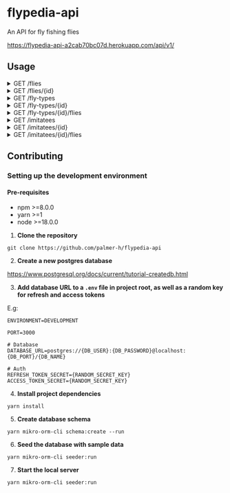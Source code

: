 # **flypedia-api**

An API for fly fishing flies

https://flypedia-api-a2cab70bc07d.herokuapp.com/api/v1/

## Usage

<details>
  <summary>GET /flies</summary>

  <br />

  ```plaintext
  GET /flies?pageSize=20&pageNumber=1
  ```

  Supported attributes:

  | Attribute                | Type     | Required | Description            |
  |--------------------------|----------|----------|------------------------|
  | `pageSize`               | number   | Yes      | Number of items to get |
  | `pageNumber`             | number   | Yes      | Page to get            |

  If successful, returns:

  | Attribute                | Type          | Description           |
  |--------------------------|---------------|-----------------------|
  | `metadata`               | Metadata      | Metadata.             |
  | `results`                | Array         | Array of flies.       |

  Example request:

  ```shell
  curl --url "https://flypedia-api-a2cab70bc07d.herokuapp.com/api/v1/flies?pageNumber=1&pageSize=10"
  ```

  Example response:

  ```json
  {
    "metadata":{
        "totalItems":1,
        "pageNumber":1,
        "pageSize":20,
        "totalPages":1
    },
    "results":[
        {
          "id":"21ea7014-2177-4559-a1ac-200344fdea6f",
          "createdAt":"2023-09-12T20:05:12.000Z",
          "updatedAt":"2023-09-12T20:05:12.000Z",
          "name":"Adams",
          "description":"A very popular traditional dry fly...",
          "types":[
              {
                "id":"852ec0c4-9032-4ce0-b191-617802702b12",
                "createdAt":"2023-09-12T19:21:24.000Z",
                "updatedAt":"2023-09-12T19:21:24.000Z",
                "name":"Dry"
              }
          ],
          "imitatees":[
              {
                "id":"3bd7f0b7-802d-49c5-99c0-59212a83f17a",
                "createdAt":"2023-09-12T19:27:52.000Z",
                "updatedAt":"2023-09-12T19:27:52.000Z",
                "name":"Caddis",
                "description":"Caddis create their own “burrows” where they..."
              }
          ]
        }
    ]
  }
  ```

</details>

<details>
  <summary>GET /flies/{id}</summary>

  <br />

  ```plaintext
  GET /flies/{id}
  ```

  If successful, returns:

  | Attribute                | Type            | Description                                   |
  |--------------------------|-----------------|-----------------------------------------------|
  | `id`                     | string          | External fly id.                              |
  | `createdAt`              | string          | Date fly was created in ISO 8601 format       |
  | `updatedAt`              | string          | Date fly was last updated in ISO 8601 format  |
  | `name`                   | string          | Name of fly                                   |
  | `description`            | string          | Fly description                               |
  | `types`                  | Array           | Array of fly types                            |
  | `imitatees`              | Array           | Array of fly imitatees                        |

  Example request:

  ```shell
  curl --url "https://flypedia-api-a2cab70bc07d.herokuapp.com/api/v1/flies/21ea7014-2177-4559-a1ac-200344fdea6f"
  ```

  Example response:

  ```json
  {
    "id":"21ea7014-2177-4559-a1ac-200344fdea6f",
    "createdAt":"2023-09-12T20:05:12.000Z",
    "updatedAt":"2023-09-12T20:05:12.000Z",
    "name":"Adams",
    "description":"A very popular traditional dry fly...",
    "types":[
        {
          "id":"852ec0c4-9032-4ce0-b191-617802702b12",
          "createdAt":"2023-09-12T19:21:24.000Z",
          "updatedAt":"2023-09-12T19:21:24.000Z",
          "name":"Dry"
        }
    ],
    "imitatees":[
        {
          "id":"3bd7f0b7-802d-49c5-99c0-59212a83f17a",
          "createdAt":"2023-09-12T19:27:52.000Z",
          "updatedAt":"2023-09-12T19:27:52.000Z",
          "name":"Caddis",
          "description":"Caddis create their own “burrows” where..."
        }
    ]
  }
  ```

</details>

<details>
  <summary>GET /fly-types</summary>

  <br />

  ```plaintext
  GET /fly-types
  ```

  Supported attributes:

  | Attribute                | Type     | Required | Description            |
  |--------------------------|----------|----------|------------------------|
  | `pageSize`               | number   | No       | Number of items to get |
  | `pageNumber`             | number   | No       | Page to get            |

  If pagination params (pageSize, pageNumber) are not provided, the total number of items are returned.

  If successful, returns:

  | Attribute                | Type            | Description           |
  |--------------------------|-----------------|-----------------------|
  | `results`                | Array           | Array of fly types.   |

  Example request:

  ```shell
  curl --url "https://flypedia-api-a2cab70bc07d.herokuapp.com/api/v1/fly-types"
  ```

  Example response:

  ```json
  {
    "results":[
        {
          "id":"852ec0c4-9032-4ce0-b191-617802702b12",
          "createdAt":"2023-09-12T19:21:24.000Z",
          "updatedAt":"2023-09-12T19:21:24.000Z",
          "name":"Dry"
        },
        {
          "id":"9c183c89-6cd7-448a-aee8-b7c5bf192bb4",
          "createdAt":"2023-09-12T19:21:46.000Z",
          "updatedAt":"2023-09-12T19:21:46.000Z",
          "name":"Emerger"
        },
        {
          "id":"4aeb376b-c5ef-451d-8d1c-a685e0a4ad23",
          "createdAt":"2023-09-12T19:21:56.000Z",
          "updatedAt":"2023-09-12T19:21:56.000Z",
          "name":"Lure"
        }
    ]
  }
  ```

</details>

<details>
  <summary>GET /fly-types/{id}</summary>

  <br />

  ```plaintext
  GET /fly-types/{id}
  ```

  If successful, returns:

  | Attribute                | Type            | Description                                        |
  |--------------------------|-----------------|----------------------------------------------------|
  | `id`                     | string          | External fly type id.                              |
  | `createdAt`              | string          | Date fly type was created in ISO 8601 format       |
  | `updatedAt`              | string          | Date fly type was last updated in ISO 8601 format  |
  | `name`                   | string          | Name of fly type                                   |

  Example request:

  ```shell
  curl --url "https://flypedia-api-a2cab70bc07d.herokuapp.com/api/v1/fly-types/852ec0c4-9032-4ce0-b191-617802702b12"
  ```

  Example response:

  ```json
  {
    "id":"852ec0c4-9032-4ce0-b191-617802702b12",
    "createdAt":"2023-09-12T19:21:24.000Z",
    "updatedAt":"2023-09-12T19:21:24.000Z",
    "name":"Dry"
  }
  ```

</details>

<details>
  <summary>GET /fly-types/{id}/flies</summary>

  <br />

  ```plaintext
  GET /fly-types/{id}/flies?pageSize=20&pageNumber=1
  ```

  Supported attributes:

  | Attribute                | Type     | Required | Description            |
  |--------------------------|----------|----------|------------------------|
  | `pageSize`               | number   | Yes      | Number of items to get |
  | `pageNumber`             | number   | Yes      | Page to get            |

  If successful, returns:

  | Attribute                | Type          | Description           |
  |--------------------------|---------------|-----------------------|
  | `metadata`               | Metadata      | Metadata.             |
  | `results`                | Array         | Array of flies.       |

  Example request:

  ```shell
  curl --url "http://flypedia-api-a2cab70bc07d.herokuapp.com/api/v1/fly-types/744902b8-ed8b-4a11-b173-e1dae33b6ddf/flies?pageNumber=1&pageSize=20"
  ```

  Example response:

  ```json
  {
    "metadata":{
        "totalItems":1,
        "pageNumber":1,
        "pageSize":20,
        "totalPages":1
    },
    "results":[
        {
          "id":"21ea7014-2177-4559-a1ac-200344fdea6f",
          "createdAt":"2023-09-12T20:05:12.000Z",
          "updatedAt":"2023-09-12T20:05:12.000Z",
          "name":"Adams",
          "description":"A very popular traditional dry fly...",
          "types":[
              {
                "id":"852ec0c4-9032-4ce0-b191-617802702b12",
                "createdAt":"2023-09-12T19:21:24.000Z",
                "updatedAt":"2023-09-12T19:21:24.000Z",
                "name":"Dry"
              }
          ],
          "imitatees":[
              {
                "id":"3bd7f0b7-802d-49c5-99c0-59212a83f17a",
                "createdAt":"2023-09-12T19:27:52.000Z",
                "updatedAt":"2023-09-12T19:27:52.000Z",
                "name":"Caddis",
                "description":"Caddis create their own “burrows” where they..."
              }
          ]
        }
    ]
  }
  ```

</details>

<details>
  <summary>GET /imitatees</summary>

  <br />

  ```plaintext
  GET /imitatees?pageSize=20&pageNumber=1
  ```

  Supported attributes:

  | Attribute                | Type     | Required | Description            |
  |--------------------------|----------|----------|------------------------|
  | `pageSize`               | number   | No       | Number of items to get |
  | `pageNumber`             | number   | No       | Page to get            |

  If pagination params (pageSize, pageNumber) are not provided, the total number of items are returned.

  If successful, returns:

  | Attribute                | Type            | Description               |
  |--------------------------|-----------------|---------------------------|
  | `metadata`               | Metadata        | Metadata.                 |
  | `results`                | Array           | Array of imitatees.       |

  Example request:

  ```shell
  curl --url "https://flypedia-api-a2cab70bc07d.herokuapp.com/api/v1/imitatees"
  ```

  Example response:

  ```json
  {
    "metadata":{
      "totalItems":1,
      "pageNumber":1,
      "pageSize":20,
      "totalPages":1
    },
    "results":[
      {
        "id":"85830d8b-4cf9-41f6-b5e4-7b190dcf4556",
        "createdAt":"2023-09-12T20:44:42.000Z",
        "updatedAt":"2023-09-12T20:44:42.000Z",
        "name":"Ant",
        "description":"There are over 12,000 species of ant in the world. They are invertebrates and span from one tenth of an inch to one inch."
      }
    ]
  }
  ```

</details>

<details>
  <summary>GET /imitatees/{id}</summary>

  <br />

  ```plaintext
  GET /imitatees/{id}
  ```

  If successful, returns:

  | Attribute                | Type            | Description                                        |
  |--------------------------|-----------------|----------------------------------------------------|
  | `id`                     | string          | External imitatee id.                              |
  | `createdAt`              | string          | Date imitatee was created in ISO 8601 format       |
  | `updatedAt`              | string          | Date imitatee was last updated in ISO 8601 format  |
  | `name`                   | string          | Name of imitatee                                   |
  | `description`            | string          | Imitatee description                               |

  Example request:

  ```shell
  curl --url "https://flypedia-api-a2cab70bc07d.herokuapp.com/api/v1/imitatees/85830d8b-4cf9-41f6-b5e4-7b190dcf4556"
  ```

  Example response:

  ```json
  {
    "id": "85830d8b-4cf9-41f6-b5e4-7b190dcf4556",
    "createdAt":"2023-09-12T20:05:12.000Z",
    "updatedAt":"2023-09-12T20:05:12.000Z",
    "name":"Ant",
    "description":"There are over 12,000 species of ant in the world...",
  }
  ```

  </details>

  <details>
  <summary>GET /imitatees/{id}/flies</summary>

  <br />

  ```plaintext
  GET /imitatees/{id}/flies
  ```

  Supported attributes:

  | Attribute                | Type     | Required | Description            |
  |--------------------------|----------|----------|------------------------|
  | `pageSize`               | number   | Yes      | Number of items to get |
  | `pageNumber`             | number   | Yes      | Page to get            |

  If successful, returns:

  | Attribute                | Type            | Description               |
  |--------------------------|-----------------|---------------------------|
  | `metadata`               | Metadata        | Metadata.                 |
  | `results`                | Array           | Array of flies.           |

  Example request:

  ```shell
  curl --url "https://flypedia-api-a2cab70bc07d.herokuapp.com/api/v1/imitatees/3bd7f0b7-802d-49c5-99c0-59212a83f17a/flies"
  ```

  Example response:

  ```json
  {
    "metadata":{
        "totalItems":1,
        "pageNumber":1,
        "pageSize":20,
        "totalPages":1
    },
    "results":[
        {
          "id":"21ea7014-2177-4559-a1ac-200344fdea6f",
          "createdAt":"2023-09-12T20:05:12.000Z",
          "updatedAt":"2023-09-12T20:05:12.000Z",
          "name":"Adams",
          "description":"A very popular traditional dry fly...",
          "types":[
              {
                "id":"852ec0c4-9032-4ce0-b191-617802702b12",
                "createdAt":"2023-09-12T19:21:24.000Z",
                "updatedAt":"2023-09-12T19:21:24.000Z",
                "name":"Dry"
              }
          ],
          "imitatees":[
              {
                "id":"3bd7f0b7-802d-49c5-99c0-59212a83f17a",
                "createdAt":"2023-09-12T19:27:52.000Z",
                "updatedAt":"2023-09-12T19:27:52.000Z",
                "name":"Caddis",
                "description":"Caddis create their own “burrows” where they..."
              }
          ]
        }
    ]
  }
  ```

</details>

## Contributing

### **Setting up the development environment**

#### Pre-requisites

- npm >=8.0.0
- yarn >=1
- node >=18.0.0

1. **Clone the repository**

`git clone https://github.com/palmer-h/flypedia-api`

2. **Create a new postgres database**

https://www.postgresql.org/docs/current/tutorial-createdb.html

3. **Add database URL to a `.env` file in project root, as well as a random key for refresh and access tokens**

E.g:

```
ENVIRONMENT=DEVELOPMENT

PORT=3000

# Database
DATABASE_URL=postgres://{DB_USER}:{DB_PASSWORD}@localhost:{DB_PORT}/{DB_NAME}

# Auth
REFRESH_TOKEN_SECRET={RANDOM_SECRET_KEY}
ACCESS_TOKEN_SECRET={RANDOM_SECRET_KEY}
```

4. **Install project dependencies**

`yarn install`

5. **Create database schema**

`yarn mikro-orm-cli schema:create --run`

6. **Seed the database with sample data**

`yarn mikro-orm-cli seeder:run`

7. **Start the local server**

`yarn mikro-orm-cli seeder:run`
